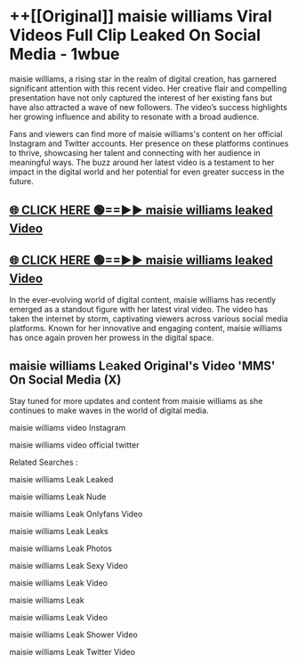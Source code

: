 # ++[[Original]] maisie williams Viral Videos Full Clip Leaked On Social Media - 1wbue<br>

maisie williams, a rising star in the realm of digital creation, has garnered significant attention with this recent video. Her creative flair and compelling presentation have not only captured the interest of her existing fans but have also attracted a wave of new followers. The video’s success highlights her growing influence and ability to resonate with a broad audience.

Fans and viewers can find more of maisie williams's content on her official Instagram and Twitter accounts. Her presence on these platforms continues to thrive, showcasing her talent and connecting with her audience in meaningful ways. The buzz around her latest video is a testament to her impact in the digital world and her potential for even greater success in the future.


## [🌐 CLICK HERE 🟢==►► maisie williams leaked Video ](https://onlyclips.site?title=maisie_williams&ref=git)

## [🌐 CLICK HERE 🟢==►► maisie williams leaked Video ](https://onlyclips.site?title=maisie_williams&ref=git)


In the ever-evolving world of digital content, maisie williams has recently emerged as a standout figure with her latest viral video. The video has taken the internet by storm, captivating viewers across various social media platforms. Known for her innovative and engaging content, maisie williams has once again proven her prowess in the digital space.



## maisie williams L𝚎aked Original's Video 'MMS' On Social Media (X)


Stay tuned for more updates and content from maisie williams as she continues to make waves in the world of digital media.

maisie williams video Instagram

maisie williams video official twitter


Related Searches :

maisie williams Leak Leaked

maisie williams Leak Nude

maisie williams Leak Onlyfans Video

maisie williams Leak Leaks

maisie williams Leak Photos

maisie williams Leak Sexy Video

maisie williams Leak Video

maisie williams Leak

maisie williams Leak Video

maisie williams Leak Shower Video

maisie williams Leak Twitter Video


